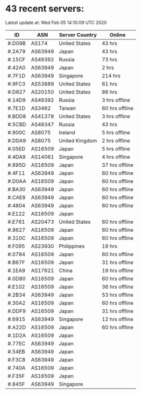 # 43 recent servers:

Latest update at: Wed Feb 05 14:10:09 UTC 2020

| ID | ASN | Server Country | Online |
| -- | --- | -------------- | ------ |
| #.D09B | AS174 | United States | 43 hrs |
| #.2A79 | AS63949 | Japan | 43 hrs |
| #.15CF | AS49392 | Russia | 73 hrs |
| #.42A0 | AS63949 | Japan | 2 hrs |
| #.7F1D | AS63949 | Singapore | 214 hrs |
| #.9FC3 | AS53889 | United States | 61 hrs |
| #.D827 | AS20150 | United States | 86 hrs |
| #.14D9 | AS49392 | Russia | 3 hrs offline |
| #.7E1D | AS3462 | Taiwan | 60 hrs offline |
| #.BDD8 | AS41378 | United States | 3 hrs offline |
| #.5CBD | AS48347 | Russia | 43 hrs |
| #.900C | AS8075 | Ireland | 5 hrs offline |
| #.DDA9 | AS8075 | United Kingdom | 2 hrs offline |
| #.05ED | AS16509 | Japan | 5 hrs offline |
| #.4DA9 | AS14061 | Singapore | 4 hrs offline |
| #.895D | AS16509 | Japan | 37 hrs offline |
| #.4F11 | AS63949 | Japan | 60 hrs offline |
| #.D0AA | AS16509 | Japan | 60 hrs offline |
| #.BA30 | AS63949 | Japan | 60 hrs offline |
| #.CAE8 | AS63949 | Japan | 60 hrs offline |
| #.4804 | AS63949 | Japan | 60 hrs offline |
| #.E122 | AS16509 | Japan | |
| #.E761 | AS20473 | United States | 60 hrs offline |
| #.9627 | AS16509 | Japan | 60 hrs offline |
| #.310C | AS16509 | Japan | 60 hrs offline |
| #.F095 | AS23930 | Philippines | 19 hrs |
| #.0784 | AS16509 | Japan | 60 hrs offline |
| #.B67F | AS16509 | Japan | 31 hrs offline |
| #.1EA9 | AS17621 | China | 19 hrs offline |
| #.0D80 | AS16509 | Japan | 60 hrs offline |
| #.E102 | AS16509 | Japan | 36 hrs offline |
| #.2B34 | AS63949 | Japan | 53 hrs offline |
| #.30A2 | AS16509 | Japan | 60 hrs offline |
| #.DDF9 | AS16509 | Japan | 31 hrs offline |
| #.6915 | AS63949 | Singapore | 12 hrs offline |
| #.A22D | AS16509 | Japan | 60 hrs offline |
| #.1D2A | AS16509 | Japan | |
| #.77EC | AS63949 | Japan | |
| #.54EB | AS63949 | Japan | |
| #.F3C8 | AS63949 | Japan | |
| #.740A | AS16509 | Japan | |
| #.F35F | AS16509 | Japan | |
| #.845F | AS63949 | Singapore | |

